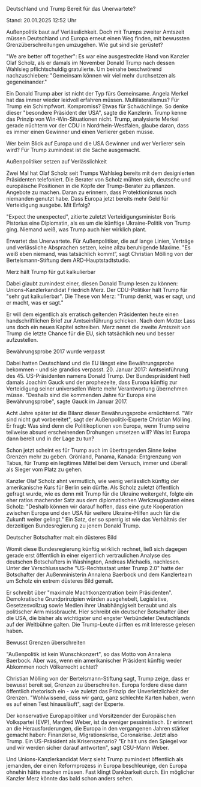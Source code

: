 
Deutschland und Trump
Bereit für das Unerwartete?


Stand: 20.01.2025 12:52 Uhr


Außenpolitik baut auf Verlässlichkeit. Doch mit Trumps zweiter Amtszeit müssen Deutschland und Europa erneut einen Weg finden, mit bewussten Grenzüberschreitungen umzugehen. Wie gut sind sie gerüstet?



"We are better off together": Es war eine ausgestreckte Hand von Kanzler Olaf Scholz, als er damals im November Donald Trump nach dessen Wahlsieg pflichtschuldig gratulierte. Um beinahe beschwörend nachzuschieben: "Gemeinsam können wir viel mehr durchsetzen als gegeneinander."


Ein Donald Trump aber ist nicht der Typ fürs Gemeinsame. Angela Merkel hat das immer wieder leidvoll erfahren müssen. Multilateralismus? Für Trump ein Schimpfwort. Kompromiss? Etwas für Schwächlinge. So denke dieser "besondere Präsident der USA", sagte die Kanzlerin. Trump kenne das Prinzip von Win-Win-Situationen nicht. Trump, analysierte Merkel gerade nüchtern vor der CDU in Nordrhein-Westfalen, glaube daran, dass es immer einen Gewinner und einen Verlierer geben müsse.


Wer beim Blick auf Europa und die USA Gewinner und wer Verlierer sein wird? Für Trump zumindest ist die Sache ausgemacht.

Außenpolitiker setzen auf Verlässlichkeit


Zwei Mal hat Olaf Scholz seit Trumps Wahlsieg bereits mit dem designierten Präsidenten telefoniert. Die Berater von Scholz mühten sich, deutsche und europäische Positionen in die Köpfe der Trump-Berater zu pflanzen. Angebote zu machen. Daran zu erinnern, dass Protektionismus noch niemanden genutzt habe. Dass Europa jetzt bereits mehr Geld für Verteidigung ausgebe. Mit Erfolg?


"Expect the unexpected", zitierte zuletzt Verteidigungsminister Boris Pistorius eine Diplomatin, als es um die künftige Ukraine-Politik von Trump ging. Niemand weiß, was Trump auch hier wirklich plant.


Erwartet das Unerwartete. Für Außenpolitiker, die auf lange Linien, Verträge und verlässliche Absprachen setzen, keine allzu beruhigende Maxime. "Es weiß eben niemand, was tatsächlich kommt“, sagt Christian Mölling von der Bertelsmann-Stiftung dem ARD-Hauptstadtstudio.

Merz hält Trump für gut kalkulierbar


Dabei glaubt zumindest einer, diesen Donald Trump lesen zu können: Unions-Kanzlerkandidat Friedrich Merz. Der CDU-Politiker hält Trump für "sehr gut kalkulierbar". Die These von Merz: "Trump denkt, was er sagt, und er macht, was er sagt."


Er will dem eigentlich als erratisch geltenden Präsidenten heute einen handschriftlichen Brief zur Amtseinführung schicken. Nach dem Motto: Lass uns doch ein neues Kapitel schreiben. Merz nennt die zweite Amtszeit von Trump die letzte Chance für die EU, sich tatsächlich neu und besser aufzustellen.

Bewährungsprobe 2017 wurde verpasst


Dabei hatten Deutschland und die EU längst eine Bewährungsprobe bekommen - und sie grandios verpasst. 20. Januar 2017: Amtseinführung des 45. US-Präsidenten namens Donald Trump. Der Bundespräsident hieß damals Joachim Gauck und der prophezeite, dass Europa künftig zur Verteidigung seiner universellen Werte mehr Verantwortung übernehmen müsse. "Deshalb sind die kommenden Jahre für Europa eine Bewährungsprobe", sagte Gauck im Januar 2017.


Acht Jahre später ist die Bilanz dieser Bewährungsprobe ernüchternd. "Wir sind nicht gut vorbereitet", sagt der Außenpolitik-Experte Christian Mölling. Er fragt: Was sind denn die Politikoptionen von Europa, wenn Trump seine teilweise absurd erscheinenden Drohungen umsetzen will? Was ist Europa dann bereit und in der Lage zu tun?


Schon jetzt scheint es für Trump auch im übertragenden Sinne keine Grenzen mehr zu geben. Grönland, Panama, Kanada: Entgrenzung von Tabus, für Trump ein legitimes Mittel bei dem Versuch, immer und überall als Sieger vom Platz zu gehen.


Kanzler Olaf Scholz ahnt vermutlich, wie wenig verlässlich künftig der amerikanische Kurs für Berlin sein dürfte. Als Scholz zuletzt öffentlich gefragt wurde, wie es denn mit Trump für die Ukraine weitergeht, folgte ein eher ratlos machender Satz aus dem diplomatischen Werkzeugkasten eines Scholz: "Deshalb können wir darauf hoffen, dass eine gute Kooperation zwischen Europa und den USA für weitere Ukraine-Hilfen auch für die Zukunft weiter gelingt." Ein Satz, der so sperrig ist wie das Verhältnis der derzeitigen Bundesregierung zu jenem Donald Trump.

Deutscher Botschafter malt ein düsteres Bild


Womit diese Bundesregierung künftig wirklich rechnet, ließ sich dagegen gerade erst öffentlich in einer eigentlich vertraulichen Analyse des deutschen Botschafters in Washington, Andreas Michaelis, nachlesen. Unter der Verschlusssache "US-Rechtsstaat unter Trump 2.0" hatte der Botschafter der Außenministerin Annalena Baerbock und dem Kanzlerteam um Scholz ein extrem düsteres Bild gemalt.


Er schreibt über "maximale Machtkonzentration beim Präsidenten". Demokratische Grundprinzipien würden ausgehebelt, Legislative, Gesetzesvollzug sowie Medien ihrer Unabhängigkeit beraubt und als politischer Arm missbraucht. Hier schreibt ein deutscher Botschafter über die USA, die bisher als wichtigster und engster Verbündeter Deutschlands auf der Weltbühne galten. Die Trump-Leute dürften es mit Interesse gelesen haben.

Bewusst Grenzen überschreiten


"Außenpolitik ist kein Wunschkonzert", so das Motto von Annalena Baerbock. Aber was, wenn ein amerikanischer Präsident künftig weder Abkommen noch Völkerrecht achtet?


Christian Mölling von der Bertelsmann-Stiftung sagt, Trump zeige, dass er bewusst bereit sei, Grenzen zu überschreiten. Europa fordere diese dann öffentlich rhetorisch ein - wie zuletzt das Prinzip der Unverletzlichkeit der Grenzen. "Wohlwissend, dass wir ganz, ganz schlechte Karten haben, wenn es auf einen Test hinausläuft", sagt der Experte.


Der konservative Europapolitiker und Vorsitzender der Europäischen Volkspartei (EVP), Manfred Weber, ist da weniger pessimistisch. Er erinnert an die Herausforderungen, die Europa in den vergangenen Jahren stärker gemacht haben: Finanzkrise, Migrationskrise, Coronakrise. Jetzt also Trump. Ein US-Präsident als Krisenszenario? "Er hält uns den Spiegel vor und wir werden sicher darauf antworten", sagt CSU-Mann Weber.


Und Unions-Kanzlerkandidat Merz sieht Trump zumindest öffentlich als jemanden, der einen Reformprozess in Europa beschleunige, den Europa ohnehin hätte machen müssen. Fast klingt Dankbarkeit durch. Ein möglicher Kanzler Merz könnte das bald schon anders sehen.

